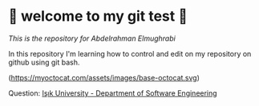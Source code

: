 # :rocket: welcome to my git test :rocket:

*This is the repository for Abdelrahman Elmughrabi*

In this repository I'm learning how to control and edit on my repository on github using git bash.

(https://myoctocat.com/assets/images/base-octocat.svg)

Question:
[Işık University - Department of Software Engineering](https://www.isikun.edu.tr/akademik/muhendislik-fakultesi/bolumler-ve-programlar/bilgisayar-muhendisligi/programlar/lisans-programi/yazilim-muhendisligi)


